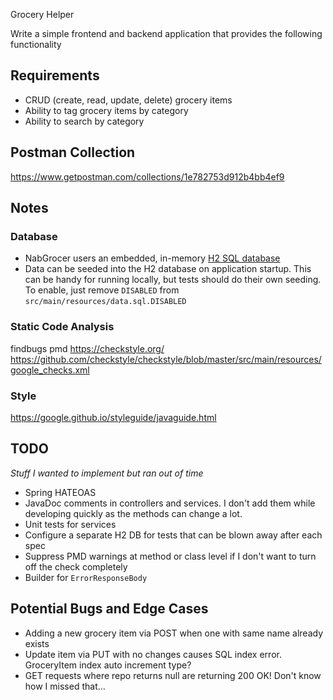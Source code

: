 Grocery Helper

Write a simple frontend and backend application that provides the following functionality

## Requirements
-	CRUD (create, read, update, delete) grocery items
-	Ability to tag grocery items by category
-	Ability to search by category

## Postman Collection
https://www.getpostman.com/collections/1e782753d912b4bb4ef9

## Notes

### Database
- NabGrocer users an embedded, in-memory [H2 SQL database](https://www.h2database.com/html/main.html)
- Data can be seeded into the H2 database on application startup. This can be handy for running 
locally, but tests should do their own seeding. To enable, just remove `DISABLED` from 
`src/main/resources/data.sql.DISABLED`

### Static Code Analysis

findbugs
pmd
https://checkstyle.org/
https://github.com/checkstyle/checkstyle/blob/master/src/main/resources/google_checks.xml

### Style
https://google.github.io/styleguide/javaguide.html

## TODO
*Stuff I wanted to implement but ran out of time*

- Spring HATEOAS
- JavaDoc comments in controllers and services. I don't add them while developing quickly as the 
methods can change a lot.
- Unit tests for services
- Configure a separate H2 DB for tests that can be blown away after each spec
- Suppress PMD warnings at method or class level if I don't want to turn off the check completely
- Builder for `ErrorResponseBody`

## Potential Bugs and Edge Cases
- Adding a new grocery item via POST when one with same name already exists
- Update item via PUT with no changes causes SQL index error. GroceryItem index auto increment type?
- GET requests where repo returns null are returning 200 OK! Don't know how I missed that...
